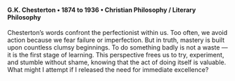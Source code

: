 #### G.K. Chesterton • 1874 to 1936 • Christian Philosophy / Literary Philosophy

 Chesterton’s words confront the perfectionist within us. Too often, we avoid action because we fear failure or imperfection. But in truth, mastery is built upon countless clumsy beginnings. To do something badly is not a waste — it is the first stage of learning. This perspective frees us to try, experiment, and stumble without shame, knowing that the act of doing itself is valuable. What might I attempt if I released the need for immediate excellence?

